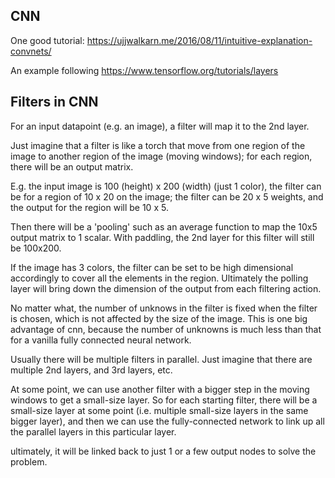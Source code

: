 CNN
------------------------

One good tutorial: https://ujjwalkarn.me/2016/08/11/intuitive-explanation-convnets/

An example following https://www.tensorflow.org/tutorials/layers


Filters in CNN
---------------------------

For an input datapoint (e.g. an image), a filter will map it to the 2nd layer.

Just imagine that a filter is like a torch that move from one region of the image to another region of the image (moving windows);
for each region, there will be an output matrix.

E.g. the input image is 100 (height) x 200 (width) (just 1 color), the filter can be for a region of 10 x 20 on the image;
the filter can be 20 x 5 weights, and the output for the region will be 10 x 5.

Then there will be a 'pooling' such as an average function to map the 10x5 output matrix to 1 scalar. 
With paddling, the 2nd layer for this filter will still be 100x200.

If the image has 3 colors, the filter can be set to be high dimensional accordingly to cover all the elements in the region.
Ultimately the polling layer will bring down the dimension of the output from each filtering action.

No matter what, the number of unknows in the filter is fixed when the filter is chosen, which is not affected by the size of the image.
This is one big advantage of cnn, because the number of unknowns is much less than that for a vanilla fully connected neural network.

Usually there will be multiple filters in parallel.
Just imagine that there are multiple 2nd layers, and 3rd layers, etc.

At some point, we can use another filter with a bigger step in the moving windows to get a small-size layer.
So for each starting filter, there will be a small-size layer at some point (i.e. multiple small-size layers in the same bigger layer),
and then we can use the fully-connected network to link up all the parallel layers in this particular layer.

ultimately, it will be linked back to just 1 or a few output nodes to solve the problem.
